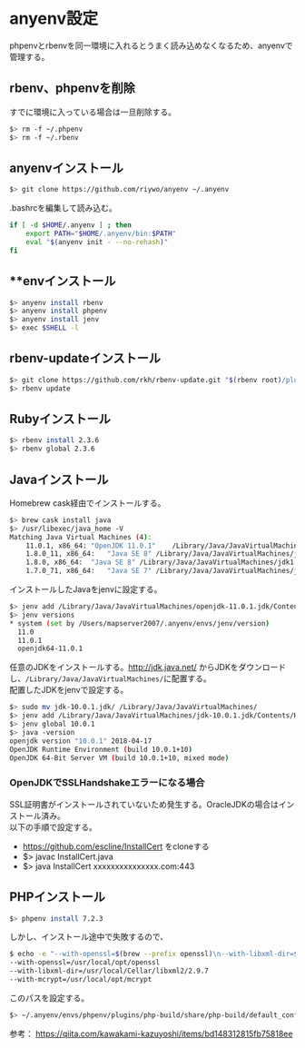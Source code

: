 # anyenv設定
phpenvとrbenvを同一環境に入れるとうまく読み込めなくなるため、anyenvで管理する。

## rbenv、phpenvを削除
すでに環境に入っている場合は一旦削除する。

```bash
$> rm -f ~/.phpenv
$> rm -f ~/.rbenv
```

## anyenvインストール

```bash
$> git clone https://github.com/riywo/anyenv ~/.anyenv
```

.bashrcを編集して読み込む。

```bash
if [ -d $HOME/.anyenv ] ; then
    export PATH="$HOME/.anyenv/bin:$PATH"
    eval "$(anyenv init - --no-rehash)"
fi
```

## **envインストール
```bash
$> anyenv install rbenv
$> anyenv install phpenv
$> anyenv install jenv
$> exec $SHELL -l
```

## rbenv-updateインストール
```bash
$> git clone https://github.com/rkh/rbenv-update.git "$(rbenv root)/plugins/rbenv-update"
$> rbenv update
```

## Rubyインストール
```bash
$> rbenv install 2.3.6
$> rbenv global 2.3.6
```

## Javaインストール
Homebrew cask経由でインストールする。

```bash
$> brew cask install java
$> /usr/libexec/java_home -V
Matching Java Virtual Machines (4):
    11.0.1, x86_64:	"OpenJDK 11.0.1"	/Library/Java/JavaVirtualMachines/openjdk-11.0.1.jdk/Contents/Home
    1.8.0_11, x86_64:	"Java SE 8"	/Library/Java/JavaVirtualMachines/jdk1.8.0_11.jdk/Contents/Home
    1.8.0, x86_64:	"Java SE 8"	/Library/Java/JavaVirtualMachines/jdk1.8.0.jdk/Contents/Home
    1.7.0_71, x86_64:	"Java SE 7"	/Library/Java/JavaVirtualMachines/jdk1.7.0_71.jdk/Contents/Home
```

インストールしたJavaをjenvに設定する。

```sh
$> jenv add /Library/Java/JavaVirtualMachines/openjdk-11.0.1.jdk/Contents/Home
$> jenv versions
* system (set by /Users/mapserver2007/.anyenv/envs/jenv/version)
  11.0
  11.0.1
  openjdk64-11.0.1
```

任意のJDKをインストールする。http://jdk.java.net/ からJDKをダウンロードし、`/Library/Java/JavaVirtualMachines/`に配置する。  
配置したJDKをjenvで設定する。

```sh
$> sudo mv jdk-10.0.1.jdk/ /Library/Java/JavaVirtualMachines/
$> jenv add /Library/Java/JavaVirtualMachines/jdk-10.0.1.jdk/Contents/Home
$> jenv global 10.0.1
$> java -version
openjdk version "10.0.1" 2018-04-17
OpenJDK Runtime Environment (build 10.0.1+10)
OpenJDK 64-Bit Server VM (build 10.0.1+10, mixed mode)
```

### OpenJDKでSSLHandshakeエラーになる場合
SSL証明書がインストールされていないため発生する。OracleJDKの場合はインストール済み。  
以下の手順で設定する。
* https://github.com/escline/InstallCert をcloneする
* $> javac InstallCert.java
* $> java InstallCert xxxxxxxxxxxxxxx.com:443

## PHPインストール
```bash
$> phpenv install 7.2.3
```

しかし、インストール途中で失敗するので、
```bash
$ echo -e "--with-openssl=$(brew --prefix openssl)\n--with-libxml-dir=$(brew --prefix libxml2)\n--with-mcrypt=$(brew --prefix mcrypt)"
--with-openssl=/usr/local/opt/openssl
--with-libxml-dir=/usr/local/Cellar/libxml2/2.9.7
--with-mcrypt=/usr/local/opt/mcrypt
```
このパスを設定する。
```bash
$> ~/.anyenv/envs/phpenv/plugins/php-build/share/php-build/default_configure_options
```

参考：
https://qiita.com/kawakami-kazuyoshi/items/bd148312815fb75818ee
